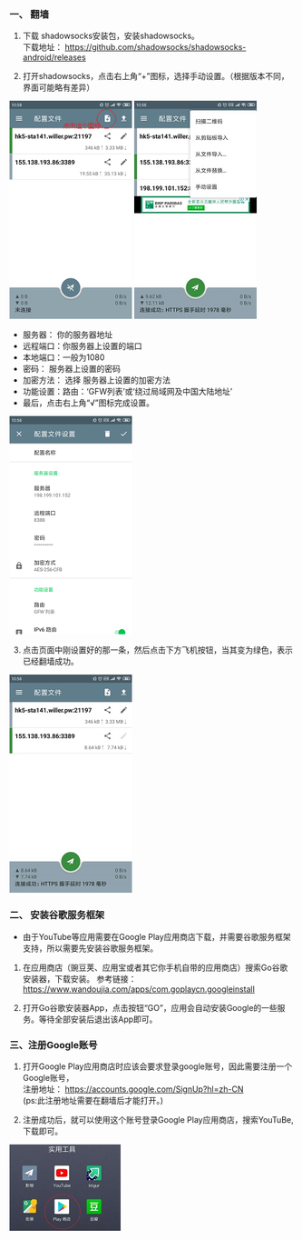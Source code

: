 ### 一、 翻墙
1. 下载 shadowsocks安装包，安装shadowsocks。    
   下载地址： https://github.com/shadowsocks/shadowsocks-android/releases 

2. 打开shadowsocks，点击右上角“+”图标，选择手动设置。（根据版本不同，界面可能略有差异）

<img src="./images/fanqiang1.png" />


<img src="./images/fanqiang2.jpg" />

* 服务器： 你的服务器地址
* 远程端口：你服务器上设置的端口
* 本地端口：一般为1080
* 密码： 服务器上设置的密码
* 加密方法： 选择 服务器上设置的加密方法
* 功能设置：路由：‘GFW列表’或‘绕过局域网及中国大陆地址’
* 最后，点击右上角“√”图标完成设置。

<img src="./images/fanqiang3.png" />

3. 点击页面中刚设置好的那一条，然后点击下方飞机按钮，当其变为绿色，表示已经翻墙成功。

<img src="./images/fanqiang4.jpg" />

### 二、 安装谷歌服务框架

* 由于YouTube等应用需要在Google Play应用商店下载，并需要谷歌服务框架支持，所以需要先安装谷歌服务框架。

1. 在应用商店（豌豆荚、应用宝或者其它你手机自带的应用商店）搜索Go谷歌安装器，下载安装。
   参考链接： https://www.wandoujia.com/apps/com.goplaycn.googleinstall

2. 打开Go谷歌安装器App，点击按钮“GO”，应用会自动安装Google的一些服务。等待全部安装后退出该App即可。

### 三、注册Google账号

1.  打开Google Play应用商店时应该会要求登录google账号，因此需要注册一个Google账号，   
    注册地址： https://accounts.google.com/SignUp?hl=zh-CN    
    (ps:此注册地址需要在翻墙后才能打开。)

2. 注册成功后，就可以使用这个账号登录Google Play应用商店，搜索YouTuBe,下载即可。

<img src="./images/fanqiang5.jpg" />